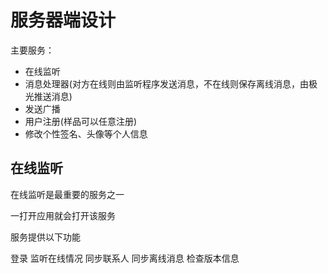 # 服务器端设计

主要服务：

- 在线监听
- 消息处理器(对方在线则由监听程序发送消息，不在线则保存离线消息，由极光推送消息)
- 发送广播
- 用户注册(样品可以任意注册)
- 修改个性签名、头像等个人信息

## 在线监听

在线监听是最重要的服务之一

一打开应用就会打开该服务

服务提供以下功能

登录
监听在线情况
同步联系人
同步离线消息
检查版本信息
